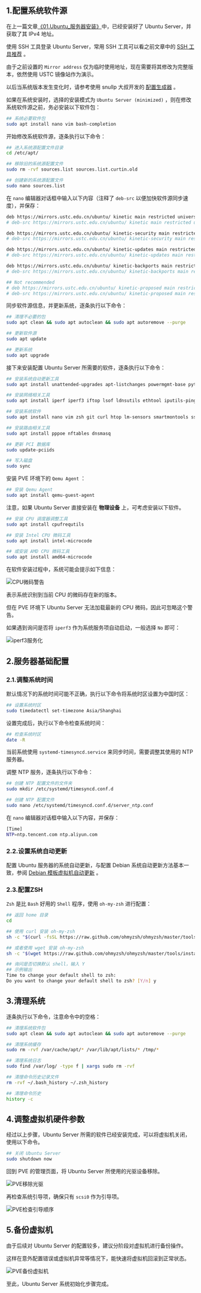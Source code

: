 ## 1.配置系统软件源

在上一篇文章[《01.Ubuntu_服务器安装》](./01.Ubuntu_服务器安装.md)中，已经安装好了 Ubuntu Server，并获取了其 IPv4 地址。  

使用 SSH 工具登录 Ubuntu Server，常用 SSH 工具可以看之前文章中的 [SSH 工具推荐](https://gitee.com/callmer/pve_toss_notes/blob/master/1.PVE系统安装.md#03ssh工具) 。  

由于之前设置的 `Mirror address` 仅为临时使用地址，现在需要将其修改为完整版本，依然使用 USTC 镜像站作为演示。  

以后当系统版本发生变化时，请参考使用 snullp 大叔开发的 [配置生成器](https://mirrors.ustc.edu.cn/repogen/) 。  

如果在系统安装时，选择的安装模式为 `Ubuntu Server (minimized)` ，则在修改系统软件源之前，务必安装以下软件包：

```bash
## 系统必要软件包
sudo apt install nano vim bash-completion
```

开始修改系统软件源，逐条执行以下命令：

```bash
## 进入系统源配置文件目录
cd /etc/apt/

## 移除旧的系统源配置文件
sudo rm -rvf sources.list sources.list.curtin.old

## 创建新的系统源配置文件
sudo nano sources.list
```

在 `nano` 编辑器对话框中输入以下内容（注释了 `deb-src` 以便加快软件源同步速度），并保存：

```bash
deb https://mirrors.ustc.edu.cn/ubuntu/ kinetic main restricted universe multiverse
# deb-src https://mirrors.ustc.edu.cn/ubuntu/ kinetic main restricted universe multiverse

deb https://mirrors.ustc.edu.cn/ubuntu/ kinetic-security main restricted universe multiverse
# deb-src https://mirrors.ustc.edu.cn/ubuntu/ kinetic-security main restricted universe multiverse

deb https://mirrors.ustc.edu.cn/ubuntu/ kinetic-updates main restricted universe multiverse
# deb-src https://mirrors.ustc.edu.cn/ubuntu/ kinetic-updates main restricted universe multiverse

deb https://mirrors.ustc.edu.cn/ubuntu/ kinetic-backports main restricted universe multiverse
# deb-src https://mirrors.ustc.edu.cn/ubuntu/ kinetic-backports main restricted universe multiverse

## Not recommended
# deb https://mirrors.ustc.edu.cn/ubuntu/ kinetic-proposed main restricted universe multiverse
# deb-src https://mirrors.ustc.edu.cn/ubuntu/ kinetic-proposed main restricted universe multiverse
```

同步软件源信息，并更新系统，逐条执行以下命令：

```bash
## 清理不必要的包
sudo apt clean && sudo apt autoclean && sudo apt autoremove --purge

## 更新软件源
sudo apt update

## 更新系统
sudo apt upgrade
```

接下来安装配置 Ubuntu Server 所需要的软件，逐条执行以下命令：

```bash
## 安装系统自动更新工具
sudo apt install unattended-upgrades apt-listchanges powermgmt-base python3-gi

## 安装网络相关工具
sudo apt install iperf iperf3 iftop lsof ldnsutils ethtool iputils-ping

## 安装系统软件
sudo apt install nano vim zsh git curl htop lm-sensors smartmontools sshguard tmux cron

## 安装路由相关工具
sudo apt install pppoe nftables dnsmasq

## 更新 PCI 数据库
sudo update-pciids

## 写入磁盘
sudo sync

```

安装 PVE 环境下的 `Qemu Agent` ：

```bash
## 安装 Qemu Agent
sudo apt install qemu-guest-agent
```  

注意，如果 Ubuntu Server 直接安装在 **物理设备** 上，可考虑安装以下软件。

```bash
## 安装 CPU 调度器调整工具
sudo apt install cpufrequtils

## 安装 Intel CPU 微码工具
sudo apt install intel-microcode

## 或安装 AMD CPU 微码工具
sudo apt install amd64-microcode
```

在软件安装过程中，系统可能会提示如下信息：  

![CPU微码警告](img/p02/u_cpu_microcode_warning.png)

表示系统识别到当前 CPU 的微码存在新的版本。  

但在 PVE 环境下 Ubuntu Server 无法加载最新的 CPU 微码，因此可忽略这个警告。  

如果遇到询问是否将 `iperf3` 作为系统服务项自动启动，一般选择 `No` 即可：  

![iperf3服务化](img/p02/u_iperf3_deamon.png)

## 2.服务器基础配置

### 2.1.调整系统时间

默认情况下的系统时间可能不正确，执行以下命令将系统时区设置为中国时区：

```bash
## 设置系统时区
sudo timedatectl set-timezone Asia/Shanghai
```

设置完成后，执行以下命令检查系统时间：

```bash
## 检查系统时区
date -R
```

当前系统使用 `systemd-timesyncd.service` 来同步时间，需要调整其使用的 NTP 服务器。  

调整 NTP 服务，逐条执行以下命令：  

```bash
## 创建 NTP 配置文件的文件夹
sudo mkdir /etc/systemd/timesyncd.conf.d

## 创建 NTP 配置文件
sudo nano /etc/systemd/timesyncd.conf.d/server_ntp.conf
```

在 `nano` 编辑器对话框中输入以下内容，并保存：  

```bash
[Time]
NTP=ntp.tencent.com ntp.aliyun.com
```

### 2.2.设置系统自动更新

配置 Ubuntu 服务器的系统自动更新，与配置 Debian 系统自动更新方法基本一致，参阅 [Debian 模板虚拟机自动更新](https://gitee.com/callmer/pve_toss_notes/blob/master/5.PVE制作虚拟机模板.md#17配置系统自动更新) 。

### 2.3.配置ZSH

`Zsh` 是比 `Bash` 好用的 `Shell` 程序，使用 `oh-my-zsh` 进行配置：

```bash
## 返回 home 目录
cd

## 使用 curl 安装 oh-my-zsh
sh -c "$(curl -fsSL https://raw.github.com/ohmyzsh/ohmyzsh/master/tools/install.sh)"

## 或者使用 wget 安装 oh-my-zsh
sh -c "$(wget https://raw.github.com/ohmyzsh/ohmyzsh/master/tools/install.sh -O -)"

## 询问是否切换默认 shell，输入 Y
## 示例输出
Time to change your default shell to zsh:
Do you want to change your default shell to zsh? [Y/n] y
```

## 3.清理系统

逐条执行以下命令，注意命令中的空格：

```bash
## 清理系统软件包
sudo apt clean && sudo apt autoclean && sudo apt autoremove --purge

## 清理系统缓存
sudo rm -rvf /var/cache/apt/* /var/lib/apt/lists/* /tmp/*

## 清理系统日志
sudo find /var/log/ -type f | xargs sudo rm -rvf

## 清理命令历史记录文件
rm -rvf ~/.bash_history ~/.zsh_history

## 清理命令历史
history -c
```

## 4.调整虚拟机硬件参数

经过以上步骤，Ubuntu Server 所需的软件已经安装完成，可以将虚拟机关闭，使用以下命令。

```bash
## 关闭 Ubuntu Server
sudo shutdown now
```

回到 PVE 的管理页面，将 Ubuntu Server 所使用的光驱设备移除。

![PVE移除光驱](img/p02/u_pve_remove_iso.png)

再检查系统引导项，确保只有 `scsi0` 作为引导项。  

![PVE检查引导顺序](img/p02/u_pve_check_booting_order.png)

## 5.备份虚拟机

由于后续对 Ubuntu Server 的配置较多，建议分阶段对虚拟机进行备份操作。  

这样在意外配置错误或虚拟机异常等情况下，能快速将虚拟机回滚到正常状态。  

![PVE备份虚拟机](img/p02/u_pve_backup_vm.png)

至此，Ubuntu Server 系统初始化步骤完成。